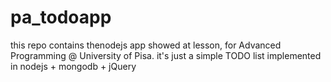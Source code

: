 pa_todoapp
==========

this repo contains thenodejs app showed at lesson, for Advanced Programming @ University of Pisa.
it's just a simple TODO list implemented in nodejs + mongodb + jQuery
